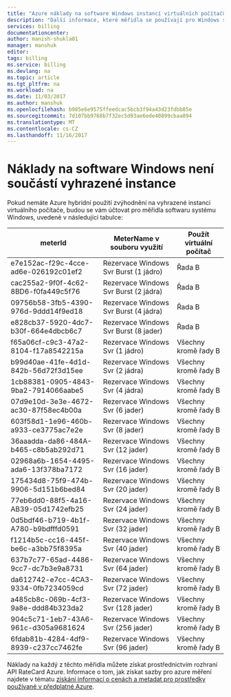 ```yaml
---
title: "Azure náklady na software Windows instancí virtuálních počítačů rezervy | Microsoft Docs"
description: "Další informace, které měřidla se používají pro Windows software pro virtuální počítač Windows, která měla nárok na vyhrazené instanci."
services: billing
documentationcenter: 
author: manish-shukla01
manager: manshuk
editor: 
tags: billing
ms.service: billing
ms.devlang: na
ms.topic: article
ms.tgt_pltfrm: na
ms.workload: na
ms.date: 11/03/2017
ms.author: manshuk
ms.openlocfilehash: b985e6e9575ffeedcac5bcb3f94a43d23fdbb85e
ms.sourcegitcommit: 7d107bb9768b7f32ec5d93ae6ede40899cbaa894
ms.translationtype: MT
ms.contentlocale: cs-CZ
ms.lasthandoff: 11/16/2017
---
```

# <a name="windows-software-costs-not-included-with-reserved-instances"></a>Náklady na software Windows není součástí vyhrazené instance

Pokud nemáte Azure hybridní použití zvýhodnění na vyhrazené instanci virtuálního počítače, budou se vám účtovat pro měřidla softwaru systému Windows, uvedené v následující tabulce:

| meterId | MeterName v souboru využití | Použít virtuální počítač |
| ------- | ------------------------| --- |
| e7e152ac-f29c-4cce-ad6e-026192c01ef2 | Rezervace Windows Svr Burst (1 jádro) | Řada B |
| cac255a2-9f0f-4c62-8BD6-f0fa449c5f76 | Rezervace Windows Svr Burst (2 jádra) | Řada B |
| 09756b58-3fb5-4390-976d-9ddd14f9ed18 | Rezervace Windows Svr Burst (4 jádra) | Řada B |
| e828cb37-5920-4dc7-b30f-664e4dbcb6c7 | Rezervace Windows Svr Burst (8 jader) | Řada B |
| f65a06cf-c9c3-47a2-8104-f17a8542215a | Rezervace Windows Svr (1 jádro) | Všechny kromě řady B |
| b99d40ae-41fe-4d1d-842b-56d72f3d15ee | Rezervace Windows Svr (2 jádra) | Všechny kromě řady B |
| 1cb88381-0905-4843-9ba2-7914066aabe5 | Rezervace Windows Svr (4 jádra) | Všechny kromě řady B |
| 07d9e10d-3e3e-4672-ac30-87f58ec4b00a | Rezervace Windows Svr (6 jader) | Všechny kromě řady B |
| 603f58d1-1e96-460b-a933-ce3775ac7e2e | Rezervace Windows Svr (8 jader) | Všechny kromě řady B |
| 36aaadda-da86-484A-b465-c8b5ab292d71 | Rezervace Windows Svr (12 jader) | Všechny kromě řady B |
| 02968a6b-1654-4495-ada6-13f378ba7172 | Rezervace Windows Svr (16 jader) | Všechny kromě řady B |
| 175434d8-75f9-474b-9906-5d151b6bed84 | Rezervace Windows Svr (20 jader) | Všechny kromě řady B |
| 77eb6dd0-88f5-4a16-AB39-05d1742efb25 | Rezervace Windows Svr (24 jader) | Všechny kromě řady B |
| 0d5bdf46-b719-4b1f-A780-b9bdfffd0591 | Rezervace Windows Svr (32 jader) | Všechny kromě řady B |
| f1214b5c-cc16-445f-be6c-a3bb75f8395a | Rezervace Windows Svr (40 jader) | Všechny kromě řady B |
| 637b7c77-65ad-4486-9cc7-dc7b3e9a8731 | Rezervace Windows Svr (64 jader) | Všechny kromě řady B |
| da612742-e7cc-4CA3-9334-0fb7234059cd | Rezervace Windows Svr (72 jader) | Všechny kromě řady B |
| a485cb8c-069b-4cf3-9a8e-ddd84b323da2 | Rezervace Windows Svr (128 jader) | Všechny kromě řady B |
| 904c5c71-1eb7-43A6-961c-d305a9681624 | Rezervace Windows Svr (256 jader) | Všechny kromě řady B |
| 6fdab81b-4284-4df9-8939-c237cc7462fe | Rezervace Windows Svr (96 jader) | Všechny kromě řady B |

Náklady na každý z těchto měřidla můžete získat prostřednictvím rozhraní API RateCard Azure. Informace o tom, jak získat sazby pro azure měření najdete v tématu [získání informací o cenách a metadat pro prostředky používané v předplatné Azure](https://msdn.microsoft.com/library/azure/mt219004).